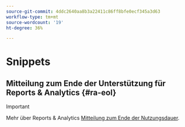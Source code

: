 ```yaml
---
source-git-commit: 4ddc2640aa8b3a22411c86ff8bfe0ecf345a3d63
workflow-type: tm+mt
source-wordcount: '19'
ht-degree: 36%

---
```

# Snippets

## Mitteilung zum Ende der Unterstützung für Reports &amp; Analytics {#ra-eol}

>[!IMPORTANT]
>
>Mehr über Reports &amp; Analytics [Mitteilung zum Ende der Nutzungsdauer](https://express.adobe.com/page/6WnF8JK6IRDhf/).
